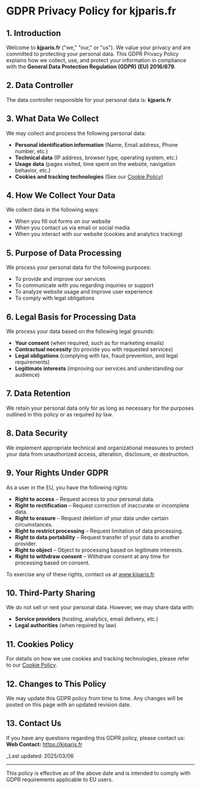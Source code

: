 # GDPR Privacy Policy for kjparis.fr

## 1. Introduction
Welcome to **kjparis.fr** ("we," "our," or "us"). We value your privacy and are committed to protecting your personal data. This GDPR Privacy Policy explains how we collect, use, and protect your information in compliance with the **General Data Protection Regulation (GDPR) (EU) 2016/679**.

## 2. Data Controller
The data controller responsible for your personal data is:
**kjparis.fr**  

## 3. What Data We Collect
We may collect and process the following personal data:
- **Personal identification information** (Name, Email address, Phone number, etc.)
- **Technical data** (IP address, browser type, operating system, etc.)
- **Usage data** (pages visited, time spent on the website, navigation behavior, etc.)
- **Cookies and tracking technologies** (See our [Cookie Policy](#cookie-policy))

## 4. How We Collect Your Data
We collect data in the following ways:
- When you fill out forms on our website
- When you contact us via email or social media
- When you interact with our website (cookies and analytics tracking)

## 5. Purpose of Data Processing
We process your personal data for the following purposes:
- To provide and improve our services
- To communicate with you regarding inquiries or support
- To analyze website usage and improve user experience
- To comply with legal obligations

## 6. Legal Basis for Processing Data
We process your data based on the following legal grounds:
- **Your consent** (when required, such as for marketing emails)
- **Contractual necessity** (to provide you with requested services)
- **Legal obligations** (complying with tax, fraud prevention, and legal requirements)
- **Legitimate interests** (improving our services and understanding our audience)

## 7. Data Retention
We retain your personal data only for as long as necessary for the purposes outlined in this policy or as required by law.

## 8. Data Security
We implement appropriate technical and organizational measures to protect your data from unauthorized access, alteration, disclosure, or destruction.

## 9. Your Rights Under GDPR
As a user in the EU, you have the following rights:
- **Right to access** – Request access to your personal data.
- **Right to rectification** – Request correction of inaccurate or incomplete data.
- **Right to erasure** – Request deletion of your data under certain circumstances.
- **Right to restrict processing** – Request limitation of data processing.
- **Right to data portability** – Request transfer of your data to another provider.
- **Right to object** – Object to processing based on legitimate interests.
- **Right to withdraw consent** – Withdraw consent at any time for processing based on consent.

To exercise any of these rights, contact us at www.kjparis.fr
## 10. Third-Party Sharing
We do not sell or rent your personal data. However, we may share data with:
- **Service providers** (hosting, analytics, email delivery, etc.)
- **Legal authorities** (when required by law)

## 11. Cookies Policy
For details on how we use cookies and tracking technologies, please refer to our [Cookie Policy](#).

## 12. Changes to This Policy
We may update this GDPR policy from time to time. Any changes will be posted on this page with an updated revision date.

## 13. Contact Us
If you have any questions regarding this GDPR policy, please contact us:
**Web Contact:** https://kjparis.fr  

_Last updated: 2025/03/06

---
This policy is effective as of the above date and is intended to comply with GDPR requirements applicable to EU users.
